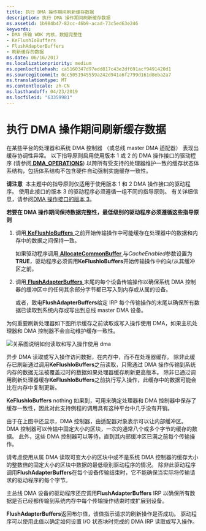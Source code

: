 ```yaml
---
title: 执行 DMA 操作期间刷新缓存数据
description: 执行 DMA 操作期间刷新缓存数据
ms.assetid: 1b984b47-82cc-46b9-acad-73c5ed63e246
keywords:
- DMA 传输 WDK 内核，数据完整性
- KeFlushIoBuffers
- FlushAdapterBuffers
- 刷新缓存的数据
ms.date: 06/16/2017
ms.localizationpriority: medium
ms.openlocfilehash: ca5160347d97edd817c43e2df691acf9491420d1
ms.sourcegitcommit: 0cc5051945559a242d941a6f2799d161d8eba2a7
ms.translationtype: MT
ms.contentlocale: zh-CN
ms.lasthandoff: 04/23/2019
ms.locfileid: "63359981"
---
```

# <a name="flushing-cached-data-during-dma-operations"></a>执行 DMA 操作期间刷新缓存数据





在某些平台的处理器和系统 DMA 控制器 （或总线 master DMA 适配器） 表现出缓存协调性异常。 以下指导原则启用使用版本 1 或 2 的 DMA 操作接口的驱动程序 (请参阅[ **DMA\_OPERATIONS**](https://msdn.microsoft.com/library/windows/hardware/ff544071)) 以跨所有受支持的处理器维护一致的缓存状态体系结构，包括体系结构不包含硬件自动强制实施缓存一致性。

**请注意**  本主题中的指导原则仅适用于使用版本 1 和 2 DMA 操作接口的驱动程序。 使用此接口的版本 3 的驱动程序必须遵循一组不同的指导原则。 有关详细信息，请参阅[DMA 操作接口的版本 3](version-3-of-the-dma-operations-interface.md)。

 

**若要在 DMA 操作期间保持数据完整性，最低级别的驱动程序必须遵循这些指导原则**

1.  调用[ **KeFlushIoBuffers** ](https://msdn.microsoft.com/library/windows/hardware/ff552041)之前开始传输操作中可能缓存在处理器中的数据和内存中的数据之间保持一致。

    如果驱动程序调用[ **AllocateCommonBuffer** ](https://msdn.microsoft.com/library/windows/hardware/ff540575)与*CacheEnabled*参数设置为**TRUE**，驱动程序必须调用**KeFlushIoBuffers**开始传输操作中的向/从其缓冲区之前。

2.  调用[ **FlushAdapterBuffers** ](https://msdn.microsoft.com/library/windows/hardware/ff545917)末尾的每个设备传输操作以确保系统 DMA 控制器的缓冲区中的任何其余部分字节都已写入到内存或从属的设备。

    或者，致电**FlushAdapterBuffers**给定 IRP 每个传输操作的末尾以确保所有数据已读取到系统内存或写出到总线 master DMA 设备。

为何重要刷新处理器如下图所示缓存之前读取或写入操作使用 DMA，如果主机处理器和 DMA 控制器不会自动维护缓存一致性。

![关系图说明如何读取和写入操作使用 dma](images/16cchdma.png)

异步 DMA 读取或写入操作访问数据，在内存中，而不在处理器缓存。 除非此缓存已刷新通过调用**KeFlushIoBuffers**之前读取，只需通过 DMA 操作传输到系统内存的数据无法被覆盖过时的数据如果处理器缓存刷新更高版本。 除非已通过调用刷新处理器缓存**KeFlushIoBuffers**之前执行写入操作，此缓存中的数据可能会比在内存中复制更新。

**KeFlushIoBuffers** nothing 如果到，可用来确定处理器和 DMA 控制器中保存了缓存一致性，因此对此支持例程的调用具有这种平台中几乎没有开销。

由于在上图中还显示，DMA 控制器，由适配器对象表示可以让内部缓冲区。 DMA 控制器可以传输中固定大小的区块，一次的通常八个或多个字节的缓存的数据。 此外，这些 DMA 控制器可以等待，直到其内部缓冲区已满之前每个传输操作。

请考虑使用从属 DMA 读取可变大小的区块中或不是系统 DMA 控制器的缓存大小的整数倍的固定大小的区块中数据的最低级别驱动程序的情况。 除非此驱动程序调用**FlushAdapterBuffers**在每个设备传输结束时，它不能确保当实际将传输请求的驱动程序的每个字节。

主总线 DMA 设备的驱动程序还应调用**FlushAdapterBuffers** IRP 以确保所有数据是否已经都传输到系统内存中每个传输操作结束时或扩展到设备。

**FlushAdapterBuffers**返回布尔值，该值指示请求的刷新操作是否成功。 驱动程序可以使用此值以确定如何设置 I/O 状态块时完成的 DMA IRP 读取或写入操作。

 

 




